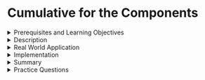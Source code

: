 # Cumulative for the  Components
<details><summary>Prerequisites and Learning Objectives</summary>

# Prerequisites

- Sound knowledge of HTML, CSS, and JavaScript.
- The basic idea of the MVC (Model-View-Controller) architecture.
- Basic knowledge about TypeScript.


# Learning Objectives

- To define Angular component.
</details>
<details><summary>Description</summary>

# Description

## Component 
Components are building blocks of Angular applications.

A component consists of:
1. An HTML template.
2. A TypeScript class that defines the behaviour of the component.
3. Optional CSS Styles applied to the template


### Advantages of Angular Components
- Using Angular Components a Single Page Application can be created.
- Angular components are independent. So, if an error occurs with one component, the functionality of the other component might not be affected.
- Angular components support lazy loading (only components necessary at a particular time are loaded and the Application runs smoothly).
- As Angular Components are independent, it is easy to maintain the code.

**Component Decerator**
- `@Component`, is the component decorator which marks the class as an Angular component and provides metadata about how the component works during the runtime.
- Every Angular Project has a default component called, app.component.

* **app.component.css** -  holds all the CSS styles 
* **app.component.html**  -  this template contains typical HTML elements and alters the HTML based on our app's logic and DOM manipulations. 
* **app.component.ts** -  contains typescript code to control the component behaviour.

Let's have a look at the app.component.ts file under the app folder and understand the code behind the root component of the application.

```typescript
import { Component } from '@angular/core';

 @Component ({
 selector: 'app-root',
 templateUrl: './app.component.html' ,
 styleUrls: ['./app.component.css']
 })
 export class AppComponent {
 title = 'my first app';
 } 
```
In this file, we export the *AppComponent* class, and we decorate it with the `@Component` decorator, imported from the `@angular/core` package, which takes a few metadata, such as:

-  **selector:** A CSS selector that tells Angular to create and insert an instance of this component wherever it finds the corresponding tag in template HTML. For example, if an app's HTML contains <app-root></app-root>, then Angular inserts an instance of the AppComponent view between those tags.

- **templateUrl:** The module-relative address of this component's HTML template. Alternatively, you can provide the HTML template inline, as the value of the **template** property. 

-  **styleUrls:** This is an array of relative paths to where the component can find the styles used to style the HTML view. Alternatively, you can provide the CSS Style inline, as the value of the **styles** property.


- A component must belong to the `Ng Module`, for it to be available for another component.

### How to create a component in Angular?

Run the `ng generate component <component_name>` or `ng g c <component-name>` command in the terminal to create a component.

</details>
<details><summary>Real World Application</summary>

# Real World Application

- Components are building blocks of any Angular Application.
- Consider an E-Commerce Application. The Search bar, Filter, Add to cart, Buy, and Wishlist are Angular Components.
</details>
<details><summary>Implementation</summary> 

# Implementation

- Creating an Angular component using Angular CLI

```properties
ng generate component <component-name>
```

Where `<component-name>` is the name of the Component.

By default, this command creates the following files:

- A directory named after the component
- A component file, `<component-name>.component.ts`.
- A template file, `<component-name>.component.html`.
- A CSS file, `<component-name>.component.css`.
- A testing specification file, `<component-name>.component.spec.ts`.


</details>
<details><summary>Summary</summary> 

# Summary

Components are building blocks of an Angular application.

- Angular is based on a Component-based architecture.
- Angular components consist of an HTML template, a CSS selector, CSS styles and a TypeScript class.
- Angular components can be created using a simple command line code

```properties
ng generate component <component-name>
```
- `@Component` decorator marks a class as a Component and provides additional information to Angular.
</details>
<details><summary>Practice Questions</summary>

[Practice Questions](./Quiz.gift)</details>
